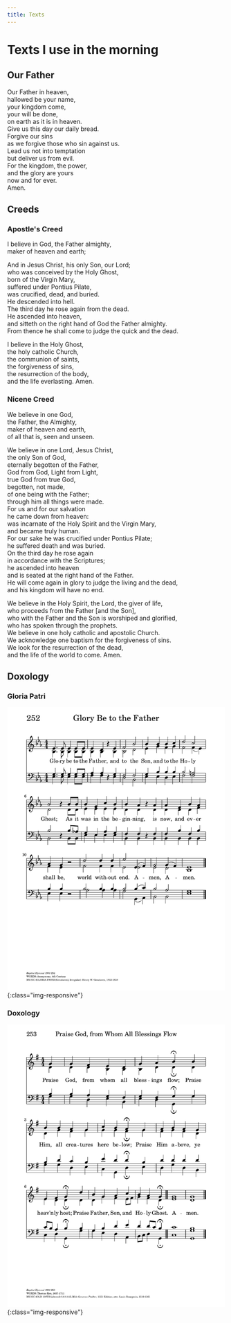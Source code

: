 ```yaml
---
title: Texts
---
```

# Texts I use in the morning

## Our Father

Our Father in heaven,  
hallowed be your name,  
your kingdom come,  
your will be done,  
on earth as it is in heaven.  
Give us this day our daily bread.  
Forgive our sins  
as we forgive those who sin against us.  
Lead us not into temptation  
but deliver us from evil.  
For the kingdom, the power,  
and the glory are yours  
now and for ever.  
Amen.

## Creeds

### Apostle's Creed

I believe in God, the Father almighty,  
maker of heaven and earth;  

And in Jesus Christ, his only Son, our Lord;  
who was conceived by the Holy Ghost,  
born of the Virgin Mary,  
suffered under Pontius Pilate,  
was crucified, dead, and buried.  
He descended into hell.  
The third day he rose again from the dead.  
He ascended into heaven,  
and sitteth on the right hand of God the Father almighty.  
From thence he shall come to judge the quick and the dead.  

I believe in the Holy Ghost,  
the holy catholic Church,  
the communion of saints,  
the forgiveness of sins,  
the resurrection of the body,  
and the life everlasting. Amen.  

### Nicene Creed

We believe in one God,  
the Father, the Almighty,  
maker of heaven and earth,  
of all that is, seen and unseen.  

We believe in one Lord, Jesus Christ,  
the only Son of God,  
eternally begotten of the Father,  
God from God, Light from Light,  
true God from true God,  
begotten, not made,  
of one being with the Father;  
through him all things were made.  
For us and for our salvation  
he came down from heaven:  
was incarnate of the Holy Spirit and the Virgin Mary,  
and became truly human.  
For our sake he was crucified under Pontius Pilate;  
he suffered death and was buried.  
On the third day he rose again  
in accordance with the Scriptures;  
he ascended into heaven  
and is seated at the right hand of the Father.  
He will come again in glory to judge the living and the dead,  
and his kingdom will have no end.

We believe in the Holy Spirit, the Lord, the giver of life,  
who proceeds from the Father [and the Son],  
who with the Father and the Son is worshiped and glorified,  
who has spoken through the prophets.  
We believe in one holy catholic and apostolic Church.  
We acknowledge one baptism for the forgiveness of sins.  
We look for the resurrection of the dead,  
and the life of the world to come. Amen.

## Doxology

### Gloria Patri

![Gloria Patri](/assets/images/BH1991-252-Accompaniment.png){:class="img-responsive"}

### Doxology

![Praise God, from Whom All Blessings Flow](/assets/images/BH1991-253-Accompaniment.png){:class="img-responsive"}
